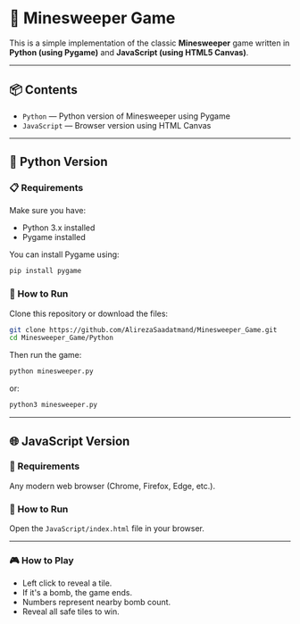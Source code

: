 # 📜 Minesweeper Game

This is a simple implementation of the classic **Minesweeper** game written in **Python (using Pygame)** and **JavaScript (using HTML5 Canvas)**.

---

## 📦 Contents

- `Python` — Python version of Minesweeper using Pygame
- `JavaScript` — Browser version using HTML Canvas

---

## 🐍 Python Version

### 📋 Requirements

Make sure you have:

- Python 3.x installed
- Pygame installed

You can install Pygame using:

```sh
pip install pygame
```

### 🚀 How to Run

Clone this repository or download the files:

```sh
git clone https://github.com/AlirezaSaadatmand/Minesweeper_Game.git
cd Minesweeper_Game/Python
```

Then run the game:

```sh
python minesweeper.py
```

or:

```sh
python3 minesweeper.py
```

---

## 🌐 JavaScript Version

### 🧱 Requirements

Any modern web browser (Chrome, Firefox, Edge, etc.).

### 🚀 How to Run

Open the `JavaScript/index.html` file in your browser.

---

### 🎮 How to Play

- Left click to reveal a tile.
- If it's a bomb, the game ends.
- Numbers represent nearby bomb count.
- Reveal all safe tiles to win.
